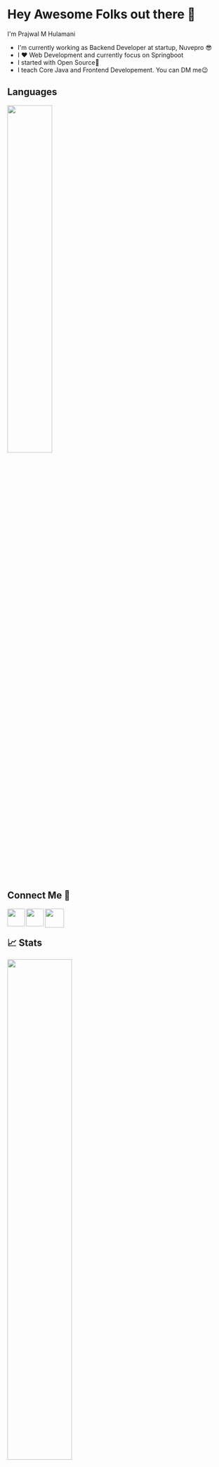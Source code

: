 

# Hey Awesome Folks out there 👋

I'm Prajwal M Hulamani
<ul>
  <li> I'm currently working as Backend Developer at startup,<bold> Nuvepro 😎</bold></li>
  <li>I ❤️ Web Development and currently focus on Springboot</li>
  <li>I started with Open Source🌱 </li>
  <li>I teach Core Java and Frontend Developement. You can DM me😉</li>
</ul>

## Languages

<img width="45%" src="https://github-readme-stats-sigma-five.vercel.app/api/top-langs?username=PrajwalMH&show_icons=true&theme=tokyonight&locale=en&layout=compact&langs_count=7" /></br>


## Connect Me 🔗
  <a href="https://twitter.com/prajwalhulamani?t=QSGtPrJlK00KNfF2nkts5Q&s=09">
    <img align="left" width="40px" src="https://camo.githubusercontent.com/35b0b8bfbd8840f35607fb56ad0a139047fd5d6e09ceb060c5c6f0a5abd1044c/68747470733a2f2f6564656e742e6769746875622e696f2f537570657254696e7949636f6e732f696d616765732f7376672f747769747465722e737667" />
  </a>
  <a href="https://www.linkedin.com/in/prajwal-hulamani-229903191/">
    <img align="left" width="40px" src="https://camo.githubusercontent.com/c8a9c5b414cd812ad6a97a46c29af67239ddaeae08c41724ff7d945fb4c047e5/68747470733a2f2f6564656e742e6769746875622e696f2f537570657254696e7949636f6e732f696d616765732f7376672f6c696e6b6564696e2e737667"  />
  </a>
  <a href="mailto:prajwalhulamani@gmail.com">
    <img align="left" width="43px" src="https://camo.githubusercontent.com/4a3dd8d10a27c272fd04b2ce8ed1a130606f95ea6a76b5e19ce8b642faa18c27/68747470733a2f2f6564656e742e6769746875622e696f2f537570657254696e7949636f6e732f696d616765732f7376672f676d61696c2e737667" />
  </a>
  
 <br><br>
  
## 📈 Stats 
<p>
	
  <img width="54%" src="https://github-readme-stats.vercel-sigma-five.app/api?username=PrajwalMH&show_icons=true&theme=tokyonight" />
  
  
</p>
